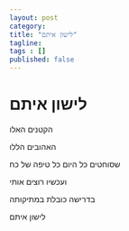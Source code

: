 ```yaml
---
layout: post 
category: 
title: "לישון איתם"
tagline: 
tags : [] 
published: false
---
```


# לישון איתם

הקטנים האלו

האהובים הללו

שסוחטים כל היום כל טיפה של כח

ועכשיו רוצים אותי

בדרישה כובלת במתיקותה

לישון איתם
